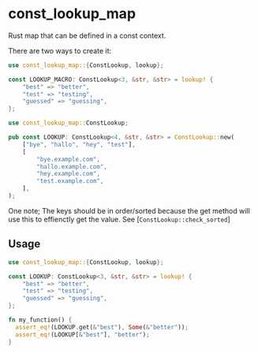 # const_lookup_map

Rust map that can be defined in a const context.

There are two ways to create it:

```rust
use const_lookup_map::{ConstLookup, lookup};

const LOOKUP_MACRO: ConstLookup<3, &str, &str> = lookup! {
    "best" => "better",
    "test" => "testing",
    "guessed" => "guessing",
};
```

```rust
use const_lookup_map::ConstLookup;

pub const LOOKUP: ConstLookup<4, &str, &str> = ConstLookup::new(
    ["bye", "hallo", "hey", "test"],
    [
        "bye.example.com",
        "hallo.example.com",
        "hey.example.com",
        "test.example.com",
    ],
);
```

One note; The keys should be in order/sorted because the get method will use this to effienctly get the value. See [`ConstLookup::check_sorted`]

## Usage

```rust
use const_lookup_map::{ConstLookup, lookup};

const LOOKUP: ConstLookup<3, &str, &str> = lookup! {
    "best" => "better",
    "test" => "testing",
    "guessed" => "guessing",
};

fn my_function() {
  assert_eq!(LOOKUP.get(&"best"), Some(&"better"));
  assert_eq!(LOOKUP[&"best"], "better");
}
```
